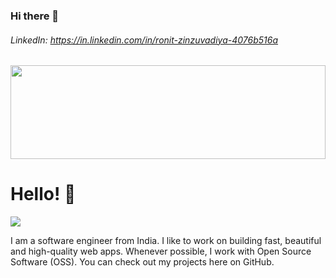 ### Hi there 👋

###### LinkedIn: https://in.linkedin.com/in/ronit-zinzuvadiya-4076b516a

<img src="https://raw.githubusercontent.com/matfantinel/matfantinel/master/waves.svg" width="100%" height="150">

# Hello! 👋️
![](https://komarev.com/ghpvc/?username=matfantinel&color=0ca4a5)

I am a software engineer from India. I like to work on building fast, beautiful and high-quality web apps. Whenever possible, I work with Open Source Software (OSS). You can check out my projects here on GitHub.

<!-- <ul>
<li>Back-End Web Developer</li>
<li>Open Sourcerer</li>
</ul> -->

<!-- ## I am good at a few things:

<img src="https://raw.githubusercontent.com/matfantinel/matfantinel/master/tags.svg" width="auto" height="auto"> -->

<!--
**RonitZinzuvadiya1040/RonitZinzuvadiya1040** is a ✨ _special_ ✨ repository because its `README.md` (this file) appears on your GitHub profile.

Here are some ideas to get you started:
-->
